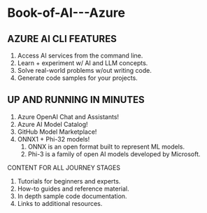 # Book-of-AI---Azure

## AZURE AI CLI FEATURES
  1. Access AI services from the command line.
  1. Learn + experiment w/ AI and LLM concepts.
  1. Solve real-world problems w/out writing code.
  1. Generate code samples for your projects.

## UP AND RUNNING IN MINUTES
 1. Azure OpenAI Chat and Assistants!
 1. Azure AI Model Catalog!
 1. GitHub Model Marketplace!
 1. ONNX1 + Phi-32 models!
     1. ONNX is an open format built to represent ML models.
     1. Phi-3 is a family of open AI models developed by Microsoft.  

CONTENT FOR ALL JOURNEY STAGES
 1. Tutorials for beginners and experts.
 1. How-to guides and reference material.
 1. In depth sample code documentation.
 1. Links to additional resources.
